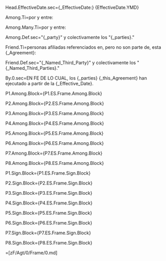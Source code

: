 Head.EffectiveDate.sec={_EffectiveDate:}  {EffectiveDate.YMD}

Among.Ti=por y entre:

Among.Many.Ti=por y entre:

Among.Def.sec="{_party}" y colectivamente los "{_parties}."

Friend.Ti=personas afiliadas referenciados en, pero no son parte de, esta {_Agreement}:

Friend.Def.sec="{_Named_Third_Party}" y colectivamente los "{_Named_Third_Parties}."

By.0.sec=EN FE DE LO CUAL, los {_parties} {_this_Agreement} han ejecutado a partir de la {_Effective_Date}.

P1.Among.Block={P1.ES.Frame.Among.Block}

P2.Among.Block={P2.ES.Frame.Among.Block}

P3.Among.Block={P3.ES.Frame.Among.Block}

P4.Among.Block={P4.ES.Frame.Among.Block}

P5.Among.Block={P5.ES.Frame.Among.Block}

P6.Among.Block={P6.ES.Frame.Among.Block}

P7.Among.Block={P7.ES.Frame.Among.Block}

P8.Among.Block={P8.ES.Frame.Among.Block}


P1.Sign.Block={P1.ES.Frame.Sign.Block}

P2.Sign.Block={P2.ES.Frame.Sign.Block}

P3.Sign.Block={P3.ES.Frame.Sign.Block}

P4.Sign.Block={P4.ES.Frame.Sign.Block}

P5.Sign.Block={P5.ES.Frame.Sign.Block}

P6.Sign.Block={P6.ES.Frame.Sign.Block}

P7.Sign.Block={P7.ES.Frame.Sign.Block}

P8.Sign.Block={P8.ES.Frame.Sign.Block}

=[zF/Agt/0/Frame/0.md]